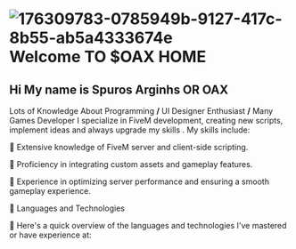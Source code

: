 # ![176309783-0785949b-9127-417c-8b55-ab5a4333674e](https://github.com/user-attachments/assets/4ba21bab-f587-4874-91cc-f0be10ea711e) Welcome TO $OAX HOME
##  Hi My name is Spuros Arginhs OR OAX
Lots of Knowledge About Programming  **/** UI Designer Enthusiast **/** Many Games Developer
I specialize in FiveM development, creating new scripts, implement ideas and always upgrade my skills . My skills include:

🔹 Extensive knowledge of FiveM server and client-side scripting.

🔹 Proficiency in integrating custom assets and gameplay features.

🔹 Experience in optimizing server performance and ensuring a smooth gameplay experience.

🔹 Languages and Technologies

🔹 Here's a quick overview of the languages and technologies I've mastered or have experience at:

